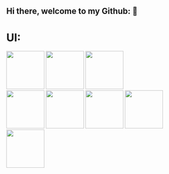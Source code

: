 ## Hi there, welcome to my Github: 👋

# 
# UI:
<div className = "flex flex-row">
  <img src = "https://user-images.githubusercontent.com/25181517/190887639-d0ba4ec9-ddbe-45dd-bea1-4db83846503e.png" width = "100" height = "100">
  <img src = "https://user-images.githubusercontent.com/25181517/189715289-df3ee512-6eca-463f-a0f4-c10d94a06b2f.png" width = "100" height = "100">
  <img src = "https://encrypted-tbn0.gstatic.com/images?q=tbn:ANd9GcQNhoXisDruJMDAq3Ltd-wuaMW2lGxck9wAKw&s" width = "100" height = "100">
</div>
<img src = "" width = "100" height = "100">
<img src = "" width = "100" height = "100">
<img src = "" width = "100" height = "100">
<img src = "" width = "100" height = "100">
<img src = "" width = "100" height = "100">




